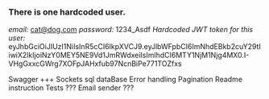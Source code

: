 

### There is one hardcoded user.
*email:* cat@dog.com
*password:* 1234_Asdf
*Hardcoded JWT token for this user:*
eyJhbGciOiJIUzI1NiIsInR5cCI6IkpXVCJ9.eyJlbWFpbCI6ImNhdEBkb2cuY29tIiwiX2lkIjoiNzY0MEY5NE9Vd1JmRWdxeiIsImlhdCI6MTY1NjM1Njg4MX0.I-VHgGxxcGWrg7XOFpJAHxfub97NcnBiPe771TOZfxs


Swagger +++
Sockets
sql dataBase
Error handling
Pagination
Readme instruction
Tests ???
Email sender ???
